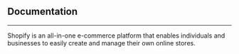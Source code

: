 ## Documentation
----

Shopify is an all-in-one e-commerce platform that enables individuals and businesses to easily create and manage their own online stores.
